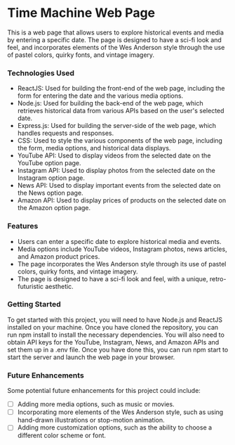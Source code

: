 # Time Machine Web Page
This is a web page that allows users to explore historical events and media by entering a specific date. The page is designed to have a sci-fi look and feel, and incorporates elements of the Wes Anderson style through the use of pastel colors, quirky fonts, and vintage imagery.

### Technologies Used
- ReactJS: Used for building the front-end of the web page, including the form for entering the date and the various media options.
- Node.js: Used for building the back-end of the web page, which retrieves historical data from various APIs based on the user's selected date.
- Express.js: Used for building the server-side of the web page, which handles requests and responses.
- CSS: Used to style the various components of the web page, including the form, media options, and historical data displays.
- YouTube API: Used to display videos from the selected date on the YouTube option page.
- Instagram API: Used to display photos from the selected date on the Instagram option page.
- News API: Used to display important events from the selected date on the News option page.
- Amazon API: Used to display prices of products on the selected date on the Amazon option page.

### Features
- Users can enter a specific date to explore historical media and events.
- Media options include YouTube videos, Instagram photos, news articles, and Amazon product prices.
- The page incorporates the Wes Anderson style through its use of pastel colors, quirky fonts, and vintage imagery.
- The page is designed to have a sci-fi look and feel, with a unique, retro-futuristic aesthetic.

### Getting Started
To get started with this project, you will need to have Node.js and ReactJS installed on your machine. Once you have cloned the repository, you can run npm install to install the necessary dependencies. You will also need to obtain API keys for the YouTube, Instagram, News, and Amazon APIs and set them up in a .env file. Once you have done this, you can run npm start to start the server and launch the web page in your browser.

### Future Enhancements
Some potential future enhancements for this project could include:

- [ ] Adding more media options, such as music or movies.
- [ ] Incorporating more elements of the Wes Anderson style, such as using hand-drawn illustrations or stop-motion animation.
- [ ] Adding more customization options, such as the ability to choose a different color scheme or font.
